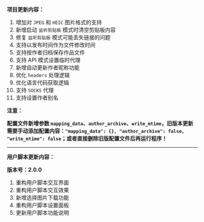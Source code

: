 **项目更新内容：**

1. 增加对 `JPEG` 和 `HEIC` 图片格式的支持
2. 新增启动 `监听剪贴板` 模式时清空剪贴板内容
3. 修复 `监听剪贴板` 模式可能丢失链接的问题
4. 支持以发布时间作为文件修改时间
5. 支持按作者归档保存作品文件
6. 支持 API 模式设置临时代理
7. 新增自动更新作者昵称功能
8. 优化 `headers` 处理逻辑
9. 优化语言代码获取逻辑
10. 支持 `SOCKS` 代理
11. 支持设置作者别名

**注意：**

<p><strong>配置文件新增参数 <code>mapping_data</code>、<code>author_archive</code>、<code>write_mtime</code>，旧版本更新需要手动添加配置内容：<code>"mapping_data": {}, "author_archive": false, "write_mtime": false</code>；或者直接删除旧版配置文件后再运行程序！</strong></p>

*****

**用户脚本更新内容：**

**版本号：2.0.0**

1. 重构用户脚本交互界面
2. 重构用户脚本交互效果
3. 新增选择图片下载功能
4. 重构用户脚本设置面板
5. 更新用户脚本功能说明
